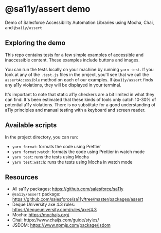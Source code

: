 # @sa11y/assert demo

Demo of Salesforce Accessibility Automation Libraries using Mocha, Chai, and `@sa11y/assert`

## Exploring the demo

This repo contains tests for a few simple examples of accessible and inaccessible content. These examples include buttons and images.

You can run the tests locally on your machine by running `yarn test`. If you look at any of the `.test.js` files in the project, you'll see that we call the `assertAccessible` method on each of our examples. If `@sa11y/assert` finds any a11y violations, they will be displayed in your terminal.

It's important to note that static a11y checkers are a bit limited in what they can find. It's been estimated that these kinds of tools only catch 10-30% of potential a11y violations. There is no substitute for a good understanding of a11y principles and manual testing with a keyboard and screen reader.

## Available scripts

In the project directory, you can run:

- `yarn format`: formats the code using Prettier
- `yarn format:watch`: formats the code using Prettier in watch mode
- `yarn test`: runs the tests using Mocha
- `yarn test:watch`: runs the tests using Mocha in watch mode

## Resources

- All sa11y packages: https://github.com/salesforce/sa11y
- `@sa11y/assert` package: https://github.com/salesforce/sa11y/tree/master/packages/assert
- Deque University axe 4.3 rules: https://dequeuniversity.com/rules/axe/4.3
- Mocha: https://mochajs.org/
- Chai: https://www.chaijs.com/guide/styles/
- JSDOM: https://www.npmjs.com/package/jsdom
